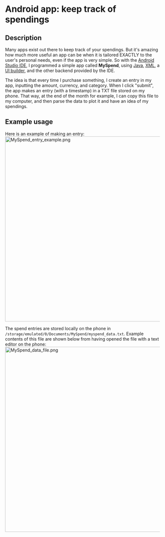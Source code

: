 # Android app: keep track of spendings

## Description

Many apps exist out there to keep track of your spendings. But it's amazing how much more useful an app can be when it is tailored EXACTLY to the user's personal needs, even if the app is very simple. So with the <a href="https://en.wikipedia.org/wiki/Android_Studio">Android Studio IDE</a>, I programmed a simple app called <b>MySpend</b>, using <a href="https://en.wikipedia.org/wiki/Java">Java</a>, <a href="https://en.wikipedia.org/wiki/XML">XML</a>, a <a href="https://en.wikipedia.org/wiki/Graphical_user_interface_builder">UI builder</a>, and the other backend provided by the IDE.

The idea is that every time I purchase something, I create an entry in my app, inputting the amount, currency, and category. When I click "submit", the app makes an entry (with a timestamp) in a TXT file stored on my phone. That way, at the end of the month for example, I can copy this file to my computer, and then parse the data to plot it and have an idea of my spendings.

## Example usage

Here is an example of making an entry:
<img src="https://github.com/nullberg/MySpend/tree/master/images/MySpend_entry_example.png" alt="MySpend_entry_example.png" width="600px"/>

The spend entries are stored locally on the phone in <code>/storage/emulated/0/Documents/MySpend/myspend_data.txt</code>. Example contents of this file are shown below from having opened the file with a text editor on the phone:
<img src="https://github.com/nullberg/MySpend/tree/master/images/MySpend_data_file.png" alt="MySpend_data_file.png" width="600px"/>